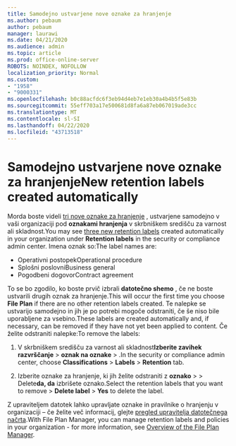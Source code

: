 ```yaml
---
title: Samodejno ustvarjene nove oznake za hranjenje
ms.author: pebaum
author: pebaum
manager: laurawi
ms.date: 04/21/2020
ms.audience: admin
ms.topic: article
ms.prod: office-online-server
ROBOTS: NOINDEX, NOFOLLOW
localization_priority: Normal
ms.custom:
- "1958"
- "9000331"
ms.openlocfilehash: b0c88acfdc6f3eb94d4eb7e1eb30a4b4b5f5e83b
ms.sourcegitcommit: 55eff703a17e500681d8fa6a87eb067019ade3cc
ms.translationtype: MT
ms.contentlocale: sl-SI
ms.lasthandoff: 04/22/2020
ms.locfileid: "43713518"
---
```

# <a name="new-retention-labels-created-automatically"></a><span data-ttu-id="77a57-102">Samodejno ustvarjene nove oznake za hranjenje</span><span class="sxs-lookup"><span data-stu-id="77a57-102">New retention labels created automatically</span></span>

<span data-ttu-id="77a57-103">Morda boste videli [tri nove oznake za hranjenje](https://docs.microsoft.com/office365/securitycompliance/file-plan-manager#default-retention-labels-and-label-policy) , ustvarjene samodejno v vaši organizaciji pod **oznakami hranjenja** v skrbniškem središču za varnost ali skladnost.</span><span class="sxs-lookup"><span data-stu-id="77a57-103">You may see [three new retention labels](https://docs.microsoft.com/office365/securitycompliance/file-plan-manager#default-retention-labels-and-label-policy) created automatically in your organization under **Retention labels** in the security or compliance admin center.</span></span> <span data-ttu-id="77a57-104">Imena oznak so:</span><span class="sxs-lookup"><span data-stu-id="77a57-104">The label names are:</span></span>

- <span data-ttu-id="77a57-105">Operativni postopek</span><span class="sxs-lookup"><span data-stu-id="77a57-105">Operational procedure</span></span>
- <span data-ttu-id="77a57-106">Splošni poslovni</span><span class="sxs-lookup"><span data-stu-id="77a57-106">Business general</span></span>
- <span data-ttu-id="77a57-107">Pogodbeni dogovor</span><span class="sxs-lookup"><span data-stu-id="77a57-107">Contract agreement</span></span>

<span data-ttu-id="77a57-108">To se bo zgodilo, ko boste prvič izbrali **datotečno shemo** , če ne boste ustvarili drugih oznak za hranjenje.</span><span class="sxs-lookup"><span data-stu-id="77a57-108">This will occur the first time you choose **File Plan** if there are no other retention labels created.</span></span> <span data-ttu-id="77a57-109">Te nalepke se ustvarijo samodejno in jih je po potrebi mogoče odstraniti, če še niso bile uporabljene za vsebino.</span><span class="sxs-lookup"><span data-stu-id="77a57-109">These labels are created automatically and, if necessary, can be removed if they have not yet been applied to content.</span></span> <span data-ttu-id="77a57-110">Če želite odstraniti nalepke:</span><span class="sxs-lookup"><span data-stu-id="77a57-110">To remove the labels:</span></span>

1. <span data-ttu-id="77a57-111">V skrbniškem središču za varnost ali skladnost**Izberite zavihek** **razvrščanje** > **oznak na oznake** > .</span><span class="sxs-lookup"><span data-stu-id="77a57-111">In the security or compliance admin center, choose **Classifications** > **Labels** > **Retention** tab.</span></span>

1. <span data-ttu-id="77a57-112">Izberite oznake za hranjenje, ki jih želite odstraniti z **oznako** > > Delete**da, da** izbrišete oznako.</span><span class="sxs-lookup"><span data-stu-id="77a57-112">Select the retention labels that you want to remove > **Delete label** > **Yes** to delete the label.</span></span>

<span data-ttu-id="77a57-113">Z upraviteljem datotek lahko upravljate oznake in pravilnike o hranjenju v organizaciji – če želite več informacij, glejte [pregled upravitelja datotečnega načrta](https://docs.microsoft.com/office365/securitycompliance/file-plan-manager).</span><span class="sxs-lookup"><span data-stu-id="77a57-113">With File Plan Manager, you can manage retention labels and policies in your organization - for more information, see [Overview of the File Plan Manager](https://docs.microsoft.com/office365/securitycompliance/file-plan-manager).</span></span>